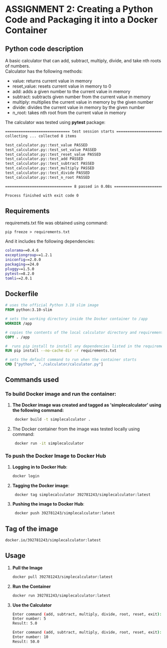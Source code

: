 # ASSIGNMENT 2: Creating a Python Code and Packaging it into a Docker Container

## Python code description
A basic calculator that can add, subtract, multiply, divide, and take nth roots of numbers.  
Calculator has the following methods:

- value: returns current value in memory
- reset_value: resets current value in memory to 0
- add: adds a given number to the current value in memory
- subtract: subtracts given number from the current value in memory
- multiply: multiplies the current value in memory by the given number
- divide: divides the current value in memory by the given number
- n_root: takes nth root from the current value in memory

The calculator was tested using **pytest** package:

```bash
============================= test session starts =============================
collecting ... collected 8 items

test_calculator.py::test_value PASSED                                    [ 12%]
test_calculator.py::test_set_value PASSED                                [ 25%]
test_calculator.py::test_reset_value PASSED                              [ 37%]
test_calculator.py::test_add PASSED                                      [ 50%]
test_calculator.py::test_subtract PASSED                                 [ 62%]
test_calculator.py::test_multiply PASSED                                 [ 75%]
test_calculator.py::test_divide PASSED                                   [ 87%]
test_calculator.py::test_n_root PASSED                                   [100%]

============================== 8 passed in 0.08s ==============================

Process finished with exit code 0
```
## Requirements
requiremets.txt file was obtained using command:
```commandline
pip freeze > requirements.txt
```
And it includes the following dependencies:
```bash
colorama==0.4.6
exceptiongroup==1.2.1
iniconfig==2.0.0
packaging==24.0
pluggy==1.5.0
pytest==8.2.0
tomli==2.0.1
```

## Dockerfile
```dockerfile
# uses the official Python 3.10 slim image
FROM python:3.10-slim

# sets the working directory inside the Docker container to /app
WORKDIR /app

# copies the contents of the local calculator directory and requirements.txt to the /app directory in the Docker container.
COPY . /app

#  runs pip install to install any dependencies listed in the requirements.txt file
RUN pip install --no-cache-dir -r requirements.txt

# sets the default command to run when the container starts
CMD ["python", "./calculator/calculator.py"]
```

## Commands used
### To build Docker image and run the container:
1. **The Docker image was created and tagged  as 'simplecalculator' using the following command:**
   ```bash
    docker build -t simplecalculator .
   ```
2. The Docker container from the image was tested locally using command:
   ```bash
    docker run -it simplecalculator
   ```
### To push the Docker Image to Docker Hub

1. **Logging in to Docker Hub**:
   ```bash
   docker login
   ```
2. **Tagging the Docker image**:
   ```bash
    docker tag simplecalculator 392781243/simplecalculator:latest
   ```
3. **Pushing the image to Docker Hub**:
   ```bash
    docker push 392781243/simplecalculator:latest
   ```
## Tag of the image
```bash
docker.io/392781243/simplecalculator:latest
```

## Usage

1. **Pull the Image**
   ```bash
   docker pull 392781243/simplecalculator:latest
   ```
2. **Run the Container**
   ```bash
   docker run 392781243/simplecalculator:latest
   ```
3. **Use the Calculator**
   ```bash
   Enter command (add, subtract, multiply, divide, root, reset, exit): add
   Enter number: 5
   Result: 5.0
   
   Enter command (add, subtract, multiply, divide, root, reset, exit): multiply
   Enter number: 10
   Result: 50.0
   ```